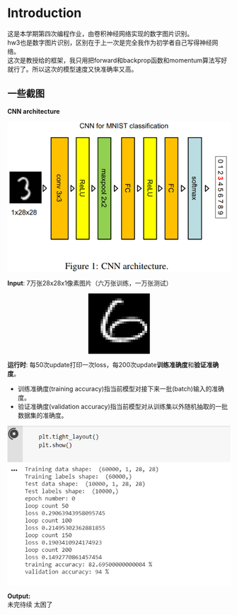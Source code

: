 # Introduction
这是本学期第四次编程作业，由卷积神经网络实现的数字图片识别。  
hw3也是数字图片识别，区别在于上一次是完全我作为初学者自己写得神经网络。  
这次是教授给的框架，我只用把forward和backprop函数和momentum算法写好就行了。所以这次的模型速度又快准确率又高。  

## 一些截图  
**CNN architecture**  
<div  align="center">    
    <img src="./CNN-architecture.png" alt="CNN architecture" align=center />
</div>  

**Input**: 7万张28x28x1像素图片（六万张训练，一万张测试）  
<div  align="center">  
    <img src="./input_sample.png" alt="input image" align=center />
</div>  

**运行时**: 每50次update打印一次loss，每200次update**训练准确度**和**验证准确度**。  
* 训练准确度(training accuracy)指当前模型对接下来一批(batch)输入的准确度。  
* 验证准确度(validation accuracy)指当前模型对从训练集以外随机抽取的一批数据集的准确度。  

<div  align="center">  
    <img src="./运行时截图1.png" alt="运行时截图1" align=center />
</div>  

**Output:**  
未完待续 太困了